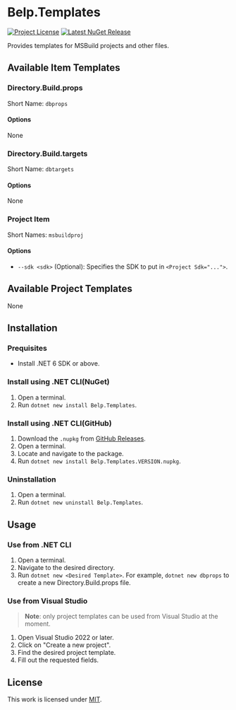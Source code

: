 # Belp.Templates
[![Project License](https://img.shields.io/badge/license-MIT-green?style=flat-square "License")](https://github.com/Arthri/Belp/blob/02b63f4be263d747f3078a0568bf235bf021d0cd/LICENSE) [![Latest NuGet Release](https://img.shields.io/nuget/v/Belp.Templates?style=flat-square "Latest NuGet Release")](https://www.nuget.org/packages/Belp.Templates/latest)

Provides templates for MSBuild projects and other files.

## Available Item Templates

### Directory.Build.props
Short Name: `dbprops`

#### Options
None

### Directory.Build.targets
Short Name: `dbtargets`

#### Options
None

### Project Item
Short Names: `msbuildproj`

#### Options
- `--sdk <sdk>` (Optional): Specifies the SDK to put in `<Project Sdk="...">`.

## Available Project Templates
None

## Installation

### Prequisites
- Install .NET 6 SDK or above.

### Install using .NET CLI(NuGet)
1. Open a terminal.
1. Run `dotnet new install Belp.Templates`.

### Install using .NET CLI(GitHub)
1. Download the `.nupkg` from [GitHub Releases](https://github.com/Arthri/Belp/releases/latest).
1. Open a terminal.
1. Locate and navigate to the package.
1. Run `dotnet new install Belp.Templates.VERSION.nupkg`.

### Uninstallation
1. Open a terminal.
1. Run `dotnet new uninstall Belp.Templates`.

## Usage

### Use from .NET CLI
1. Open a terminal.
1. Navigate to the desired directory.
1. Run `dotnet new <Desired Template>`. For example, `dotnet new dbprops` to create a new Directory.Build.props file.

### Use from Visual Studio
> **Note**: only project templates can be used from Visual Studio at the moment.

1. Open Visual Studio 2022 or later.
1. Click on "Create a new project".
1. Find the desired project template.
1. Fill out the requested fields.

## License
This work is licensed under [MIT](https://github.com/Arthri/Belp/blob/02b63f4be263d747f3078a0568bf235bf021d0cd/LICENSE).
